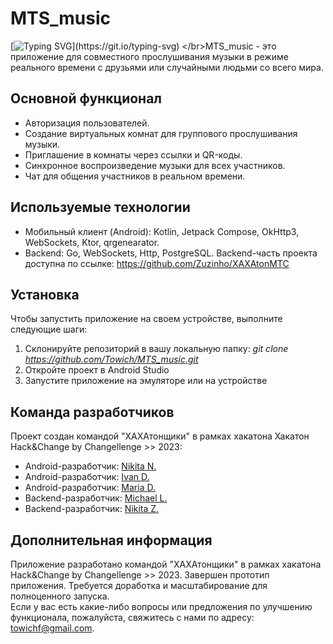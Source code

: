 # MTS_music
[![Typing SVG](https://readme-typing-svg.herokuapp.com?font=Fira+Code&size=24&pause=1000&color=F7002C&random=false&width=435&lines=%D0%94%D0%BE%D0%B1%D1%80%D0%BE+%D0%BF%D0%BE%D0%B6%D0%B0%D0%BB%D0%BE%D0%B2%D0%B0%D1%82%D1%8C+%D0%B2+MTS_music!)](https://git.io/typing-svg)
</br>MTS_music - это приложение для совместного прослушивания музыки в режиме реального времени с друзьями или случайными людьми со всего мира. 
## Основной функционал
* Авторизация пользователей.
* Создание виртуальных комнат для группового прослушивания музыки.
* Приглашение в комнаты через ссылки и QR-коды.
* Синхронное воспроизведение музыки для всех участников.
* Чат для общения участников в реальном времени.

## Используемые технологии
* Мобильный клиент (Android): Kotlin, Jetpack Compose, OkHttp3, WebSockets, Ktor, qrgenearator.
* Backend: Go, WebSockets, Http, PostgreSQL.
Backend-часть проекта доступна по ссылке: https://github.com/Zuzinho/XAXAtonMTC

## Установка
Чтобы запустить приложение на своем устройстве, выполните следующие шаги:
1. Склонируйте репозиторий в вашу локальную папку: *git clone https://github.com/Towich/MTS_music.git*
2. Откройте проект в Android Studio
3. Запустите приложение на эмуляторе или на устройстве

## Команда разработчиков 
Проект создан командой "ХАХАтонщики" в рамках хакатона Хакатон Hack&Change by Changellenge >> 2023:
- Android-разработчик: <a href="https://github.com/Towich" target="_blank">Nikita N.</a> 
- Android-разработчик: <a href="https://github.com/Leymoy24" target="_blank">Ivan D.</a> 
- Android-разработчик: <a href="https://github.com/dobro0121" target="_blank">Maria D.</a>  
- Backend-разработчик: <a href="https://github.com/Michael-Levitin" target="_blank">Michael L.</a>
- Backend-разработчик: <a href="https://github.com/Zuzinho" target="_blank">Nikita Z.</a>

## Дополнительная информация
Приложение разработано командой "ХАХАтонщики" в рамках хакатона Hack&Change by Changellenge >> 2023.
Завершен прототип приложения. Требуется доработка и масштабирование для полноценного запуска.
</br>Если у вас есть какие-либо вопросы или предложения по улучшению функционала, пожалуйста, свяжитесь с нами по адресу: towichf@gmail.com.
